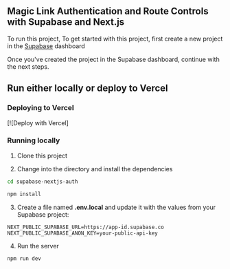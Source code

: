 ## Magic Link Authentication and Route Controls with Supabase and Next.js

To run this project, To get started with this project, first create a new project in the [Supabase](https://supabase.io/) dashboard

Once you've created the project in the Supabase dashboard, continue with the next steps.

## Run either locally or deploy to Vercel

### Deploying to Vercel

[![Deploy with Vercel]

### Running locally

1. Clone this project

2. Change into the directory and install the dependencies

```sh
cd supabase-nextjs-auth

npm install
```

3. Create a file named __.env.local__ and update it with the values from your Supabase project:

```
NEXT_PUBLIC_SUPABASE_URL=https://app-id.supabase.co
NEXT_PUBLIC_SUPABASE_ANON_KEY=your-public-api-key
```

4. Run the server

```sh
npm run dev
```

